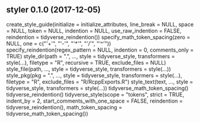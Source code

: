 ## styler 0.1.0 (2017-12-05)

create_style_guide(initialize = initialize_attributes, line_break = NULL, space = NULL, token = NULL, indention = NULL, use_raw_indention = FALSE, reindention = tidyverse_reindention())
specify_math_token_spacing(zero = NULL, one = c("'+'", "'-'", "'*'", "'/'", "'^'"))
specify_reindention(regex_pattern = NULL, indention = 0, comments_only = TRUE)
style_dir(path = ".", ..., style = tidyverse_style, transformers = style(...), filetype = "R", recursive = TRUE, exclude_files = NULL)
style_file(path, ..., style = tidyverse_style, transformers = style(...))
style_pkg(pkg = ".", ..., style = tidyverse_style, transformers = style(...), filetype = "R", exclude_files = "R/RcppExports.R")
style_text(text, ..., style = tidyverse_style, transformers = style(...))
tidyverse_math_token_spacing()
tidyverse_reindention()
tidyverse_style(scope = "tokens", strict = TRUE, indent_by = 2, start_comments_with_one_space = FALSE, reindention = tidyverse_reindention(), math_token_spacing = tidyverse_math_token_spacing())
